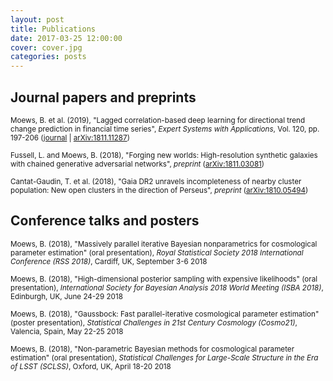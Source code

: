 ```yaml
---
layout: post
title: Publications
date: 2017-03-25 12:00:00
cover: cover.jpg
categories: posts
---
```


## Journal papers and preprints

<small>Moews, B. et al. (2019), "Lagged correlation-based deep learning for directional trend change prediction in financial time series", _Expert Systems with Applications_, Vol. 120, pp. 197-206 ([journal](https://doi.org/10.1016/j.eswa.2018.11.027) | [arXiv:1811.11287](https://arxiv.org/abs/1811.11287))</small>

<small>Fussell, L. and Moews, B. (2018), "Forging new worlds: High-resolution synthetic galaxies with chained generative adversarial networks", _preprint_ ([arXiv:1811.03081](https://arxiv.org/abs/1811.03081))</small>

<small>Cantat-Gaudin, T. et al. (2018), "Gaia DR2 unravels incompleteness of nearby cluster population: New open clusters in the direction of Perseus", _preprint_ ([arXiv:1810.05494](https://arxiv.org/abs/1810.05494))</small>

## Conference talks and posters

<small>Moews, B. (2018), "Massively parallel iterative Bayesian nonparametrics for cosmological parameter estimation" (oral presentation), _Royal Statistical Society 2018 International Conference (RSS 2018)_, Cardiff, UK, September 3-6 2018</small>

<small>Moews, B. (2018), "High-dimensional posterior sampling with expensive likelihoods" (oral presentation), _International Society for Bayesian Analysis 2018 World Meeting (ISBA 2018)_, Edinburgh, UK, June 24-29 2018</small>

<small>Moews, B. (2018), "Gaussbock: Fast parallel-iterative cosmological parameter estimation" (poster presentation), _Statistical Challenges in 21st Century Cosmology (Cosmo21)_, Valencia, Spain, May 22-25 2018</small>

<small>Moews, B. (2018), "Non-parametric Bayesian methods for cosmological parameter estimation" (oral presentation), _Statistical Challenges for Large-Scale Structure in the Era of LSST (SCLSS)_, Oxford, UK, April 18-20 2018</small>
